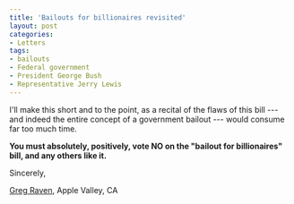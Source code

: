 ```yaml
---
title: 'Bailouts for billionaires revisited'
layout: post
categories:
- Letters
tags:
- bailouts
- Federal government
- President George Bush
- Representative Jerry Lewis
---
```


I'll make this short and to the point, as a recital of the flaws of this bill --- and indeed the entire concept of a government bailout --- would consume far too much time.

**You must absolutely, positively, vote NO on the "bailout for billionaires" bill, and any others like it.**

Sincerely,

[Greg Raven](https://www.gregraven.org/), Apple Valley, CA
